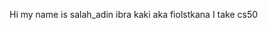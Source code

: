 Hi my name is salah_adin ibra kaki aka fiolstkana
I take cs50


<!---
Filostkana/Filostkana is a ✨ special ✨ repository because its `README.md` (this file) appears on your GitHub profile.
You can click the Preview link to take a look at your changes.
--->
